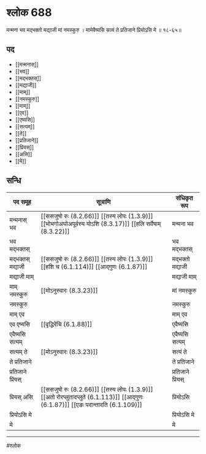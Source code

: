 # श्लोक 688

मन्मना भव मद्भक्तो मद्याजी मां नमस्कुरु ।
मामेवैष्यसि सत्यं ते प्रतिजाने प्रियोऽसि मे ॥ १८-६५॥


## पद 

- [[मन्मनास्]]
- [[भव]]
- [[मद्भक्तस्]]
- [[मद्याजी]]
- [[माम्]]
- [[नमस्कुरु]]
- [[माम्]]
- [[एव]]
- [[एष्यसि]]
- [[सत्यम्]]
- [[ते]]
- [[प्रतिजाने]]
- [[प्रियस्]]
- [[असि]]
- [[मे]]

## सन्धि

| पद समूह | सूत्राणि | संधिकृत रूप |
| ----- | ----- | ----- |
| मन्मनास् भव |  [[ससजुषो रुः (8.2.66)]] [[तस्य लोपः (1.3.9)]] [[भोभगोअघोअपूर्वस्य योऽशि (8.3.17)]] [[हलि सर्वेषाम् (8.3.22)]] | मन्मना भव |
| भव मद्भक्तस् |  | भव मद्भक्तस् |
| मद्भक्तस् मद्याजी |  [[ससजुषो रुः (8.2.66)]] [[तस्य लोपः (1.3.9)]] [[हशि च (6.1.114)]] [[आद्गुणः (6.1.87)]] | मद्भक्तो मद्याजी |
| मद्याजी माम् |  | मद्याजी माम् |
| माम् नमस्कुरु |  [[मोऽनुस्वारः (8.3.23)]] | मां नमस्कुरु |
| नमस्कुरु |  | नमस्कुरु |
| माम् एव |  | माम् एव |
| एव एष्यसि |  [[वृद्धिरेचि (6.1.88)]] | एवैष्यसि |
| एवैष्यसि सत्यम् |  | एवैष्यसि सत्यम् |
| सत्यम् ते |  [[मोऽनुस्वारः (8.3.23)]] | सत्यं ते |
| ते प्रतिजाने |  | ते प्रतिजाने |
| प्रतिजाने प्रियस् |  | प्रतिजाने प्रियस् |
| प्रियस् असि |  [[ससजुषो रुः (8.2.66)]] [[तस्य लोपः (1.3.9)]] [[अतो रोरप्लुतादप्लुते (6.1.113)]] [[आद्गुणः (6.1.87)]] [[एङः पदान्तादति (6.1.109)]] | प्रियोऽसि |
| प्रियोऽसि मे |  | प्रियोऽसि मे |
| मे |  | मे |


---

#श्लोक